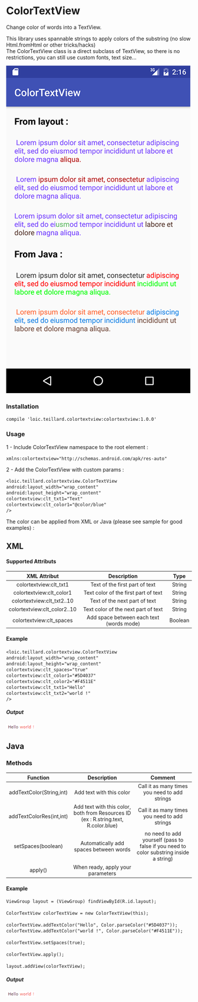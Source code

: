 # ColorTextView


Change color of words into a TextView.

This library uses spannable strings to apply colors of the substring (no slow Html.fromHtml or other tricks/hacks)  
The ColorTextView class is a direct subclass of TextView, so there is no restrictions, you can still use custom fonts, text size...

![Screenshot](./screenshot.png)

### Installation

	compile 'loic.teillard.colortextview:colortextview:1.0.0'

### Usage

1 - Include ColorTextView namespace to the root element :

	xmlns:colortextview="http://schemas.android.com/apk/res-auto"

2 - Add the ColorTextView with custom params :

	<loic.teillard.colortextview.ColorTextView
	android:layout_width="wrap_content"
	android:layout_height="wrap_content"
	colortextview:clt_txt1="Text"
	colortextview:clt_color1="@color/blue"
	/>

The color can be applied from XML or Java (please see sample for good examples) :

## XML

####  Supported Attributs

| XML Attribut         | Description  |Type|
| :-------------:| :-----:|:-----:|
| colortextview:clt_txt1| Text of the first part of text |String|
| colortextview:clt_color1|  Text color of the first part of text|String|
| colortextview:clt_txt2..10| Text of the next part of text |String|
| colortextview:clt_color2..10|  Text color of the next part of text|String|
| colortextview:clt_spaces |Add space between each text (words mode)|Boolean|

####  Example

	<loic.teillard.colortextview.ColorTextView
    android:layout_width="wrap_content"
    android:layout_height="wrap_content"
    colortextview:clt_spaces="true"
    colortextview:clt_color1="#5D4037"
    colortextview:clt_color2="#F4511E"
    colortextview:clt_txt1="Hello"
    colortextview:clt_txt2="world !"
    />
    
#####    Output
    
![HelloWorld](./helloworld.png)

## Java

### Methods

| Function        | Description  |Comment|
| :-------------: |:-------------:| :-----:|
| addTextColor(String,int) | Add text with this color|Call it as many times you need to add strings
| addTextColorRes(int,int) | Add text with this color, both from Resources ID (ex : R.string.text, R.color.blue)|Call it as many times you need to add strings
| setSpaces(boolean) | Automatically add spaces between words|no need to add yourself (pass to false if you need to color substring inside a string)
| apply() | When ready, apply your parameters| |

#### Example

    ViewGroup layout = (ViewGroup) findViewById(R.id.layout);
    
    ColorTextView colorTextView = new ColorTextView(this);

    colorTextView.addTextColor("Hello", Color.parseColor("#5D4037"));
    colorTextView.addTextColor("world !", Color.parseColor("#F4511E"));

    colorTextView.setSpaces(true);

    colorTextView.apply();

    layout.addView(colorTextView);
    
#####    Output
    
![HelloWorld](./helloworld.png)    